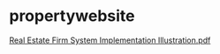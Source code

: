 # propertywebsite
[Real Estate Firm System Implementation Illustration.pdf](https://github.com/hyder1414/propertywebsite/files/5210060/Real.Estate.Firm.System.Implementation.Illustration.pdf)
